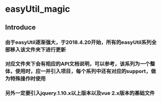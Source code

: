 # easyUtil_magic
## Introduce
### 由于easyUtil逐渐强大，于2018.4.20开始，所有的easyUtil系列全部移入该文件夹下进行更新  
### 对应文件夹下会有相应的API文档说明，可以参考，该系列为一个整体，使用时，应一并引入项目，每个系列中还有对应的support，做为特殊操作时使用    
### 另外一定要引入jquery.1.10.x以上版本以及vue 2.x版本的基础文件  

